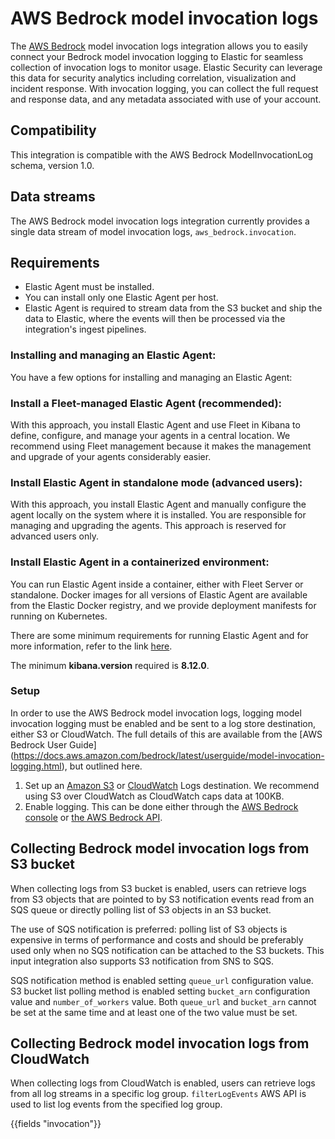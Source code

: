 # AWS Bedrock model invocation logs

The [AWS Bedrock](https://docs.aws.amazon.com/bedrock/index.html) model
invocation logs integration allows you to easily connect your Bedrock model
invocation logging to Elastic for seamless collection of invocation logs to
monitor usage. Elastic Security can leverage this data for security analytics
including correlation, visualization and incident response. With invocation
logging, you can collect the full request and response data, and any metadata
associated with use of your account.


## Compatibility

This integration is compatible with the AWS Bedrock ModelInvocationLog schema,
version 1.0.


## Data streams

The AWS Bedrock model invocation logs integration currently provides a single
data stream of model invocation logs, `aws_bedrock.invocation`.


## Requirements

- Elastic Agent must be installed.
- You can install only one Elastic Agent per host.
- Elastic Agent is required to stream data from the S3 bucket and ship the
  data to Elastic, where the events will then be processed via the
  integration's ingest pipelines.

### Installing and managing an Elastic Agent:

You have a few options for installing and managing an Elastic Agent:

### Install a Fleet-managed Elastic Agent (recommended):

With this approach, you install Elastic Agent and use Fleet in Kibana to
define, configure, and manage your agents in a central location. We recommend
using Fleet management because it makes the management and upgrade of your
agents considerably easier.

### Install Elastic Agent in standalone mode (advanced users):

With this approach, you install Elastic Agent and manually configure the agent
locally on the system where it is installed. You are responsible for managing
and upgrading the agents. This approach is reserved for advanced users only.

### Install Elastic Agent in a containerized environment:

You can run Elastic Agent inside a container, either with Fleet Server or
standalone. Docker images for all versions of Elastic Agent are available
from the Elastic Docker registry, and we provide deployment manifests for
running on Kubernetes.

There are some minimum requirements for running Elastic Agent and for more
information, refer to the link [here](https://www.elastic.co/guide/en/fleet/current/elastic-agent-installation.html).

The minimum **kibana.version** required is **8.12.0**.


### Setup

In order to use the AWS Bedrock model invocation logs, logging model
invocation logging must be enabled and be sent to a log store destination,
either S3 or CloudWatch. The full details of this are available from the
[AWS Bedrock User Guide]
(https://docs.aws.amazon.com/bedrock/latest/userguide/model-invocation-logging.html),
but outlined here.

1. Set up an [Amazon S3](https://docs.aws.amazon.com/bedrock/latest/userguide/model-invocation-logging.html#setup-s3-destination) or [CloudWatch](https://docs.aws.amazon.com/bedrock/latest/userguide/model-invocation-logging.html#setup-cloudwatch-logs-destination) Logs destination. We recommend using S3 over CloudWatch as CloudWatch caps data at 100KB.
2. Enable logging. This can be done either through the [AWS Bedrock console](https://docs.aws.amazon.com/bedrock/latest/userguide/model-invocation-logging.html#model-invocation-logging-console) or [the AWS Bedrock API](https://docs.aws.amazon.com/bedrock/latest/userguide/model-invocation-logging.html#using-apis-logging). 


## Collecting Bedrock model invocation logs from S3 bucket

When collecting logs from S3 bucket is enabled, users can retrieve logs from S3
objects that are pointed to by S3 notification events read from an SQS queue or
directly polling list of S3 objects in an S3 bucket. 

The use of SQS notification is preferred: polling list of S3 objects is 
expensive in terms of performance and costs and should be preferably used only 
when no SQS notification can be attached to the S3 buckets. This input 
integration also supports S3 notification from SNS to SQS.

SQS notification method is enabled setting `queue_url` configuration value. S3 
bucket list polling method is enabled setting `bucket_arn` configuration value
and `number_of_workers` value. Both `queue_url` and `bucket_arn` cannot be set 
at the same time and at least one of the two value must be set.

## Collecting Bedrock model invocation logs from CloudWatch

When collecting logs from CloudWatch is enabled, users can retrieve logs from 
all log streams in a specific log group. `filterLogEvents` AWS API is used to 
list log events from the specified log group.

{{fields "invocation"}}

